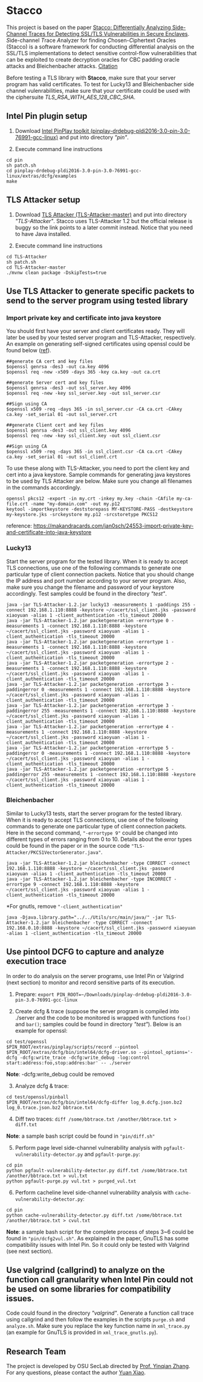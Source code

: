 # Stacco

This project is based on the paper [Stacco: Differentially Analyzing Side-Channel Traces for Detecting SSL/TLS Vulnerabilities in Secure Enclaves](https://acmccs.github.io/papers/p859-xiaoA.pdf). *S*ide-channel *T*race *A*nalyzer for finding *C*hosen-*C*iphertext *O*racles (Stacco) is a software framework for conducting differential analysis on the SSL/TLS implementations to detect sensitive control-flow vulnerabilities that can be exploited to create decryption oracles for CBC padding oracle attacks and Bleichenbacher attacks. [Citation](https://scholar.googleusercontent.com/scholar.bib?q=info:m7ADNp2UfXUJ:scholar.google.com/&output=citation&scisig=AAGBfm0AAAAAW5_nmSgQRsyzB6UZd5FRIM0XqnVXlNEc&scisf=4&ct=citation&cd=-1&hl=en)

Before testing a TLS library with **Stacco**, make sure that your server program has valid certificates. To test for Lucky13 and Bleichenbacher side channel vulenrabilities, make sure that your certificate could be used with the ciphersuite *TLS_RSA_WITH_AES_128_CBC_SHA*.

## Intel Pin plugin setup
1. Download [Intel PinPlay toolkit (pinplay-drdebug-pldi2016-3.0-pin-3.0-76991-gcc-linux)](https://software.intel.com/protected-download/366522/366520) and put into directory *"pin"*.

2. Execute command line instructions
```
cd pin
sh patch.sh
cd pinplay-drdebug-pldi2016-3.0-pin-3.0-76991-gcc-linux/extras/dcfg/examples
make
```

## TLS Attacker setup
1. Download [TLS Attacker (TLS-Attacker-master)](https://github.com/RUB-NDS/TLS-Attacker/tree/c2b1e5738254aa34eec59edcd59ae93a32f00058) and put into directory *"TLS-Attacker"*. Stacco uses TLS-Attacker 1.2 but the official release is buggy so the link points to a later commit instead. Notice that you need to have Java installed.

2. Execute command line instructions
```
cd TLS-Attacker
sh patch.sh
cd TLS-Attacker-master
./mvnw clean package -DskipTests=true
```

## Use TLS Attacker to generate specific packets to send to the server program using tested library
### Import private key and certificate into java keystore
You should first have your server and client certificates ready. They will later be used by your tested server program and TLS-Attacker, respectively. An example on generating self-signed certificates using openssl could be found below ([ref](https://cloudfundoo.wordpress.com/2012/07/09/ssltls-sockets-programming-using-openssl-and-polarssl/)).
```
##generate CA cert and key files
$openssl genrsa -des3 -out ca.key 4096
$openssl req -new -x509 -days 365 -key ca.key -out ca.crt
 
##generate Server cert and key files
$openssl genrsa -des3 -out ssl_server.key 4096
$openssl req -new -key ssl_server.key -out ssl_server.csr
 
##Sign using CA
$openssl x509 -req -days 365 -in ssl_server.csr -CA ca.crt -CAkey ca.key -set_serial 01 -out ssl_server.crt
 
##generate Client cert and key files
$openssl genrsa -des3 -out ssl_client.key 4096
$openssl req -new -key ssl_client.key -out ssl_client.csr
 
##Sign using CA
$openssl x509 -req -days 365 -in ssl_client.csr -CA ca.crt -CAkey ca.key -set_serial 01 -out ssl_client.crt
```

To use these along with TLS-Attacker, you need to port the client key and cert into a java keystore. Sample commands for generating java keystores to be used by TLS Attacker are below. Make sure you change all filenames in the commands accordingly.
```
openssl pkcs12 -export -in my.crt -inkey my.key -chain -CAfile my-ca-file.crt -name "my-domain.com" -out my.p12
keytool -importkeystore -deststorepass MY-KEYSTORE-PASS -destkeystore my-keystore.jks -srckeystore my.p12 -srcstoretype PKCS12
```

reference: https://makandracards.com/jan0sch/24553-import-private-key-and-certificate-into-java-keystore

### Lucky13
Start the server program for the tested library. When it is ready to accept TLS connections, use one of the following commands to generate one particular type of client connection packets. Notice that you should change the IP address and port number according to your server program. Also, make sure you change the filename and password of your keystore accordingly. Test samples could be found in the directory *"test"*.
```
java -jar TLS-Attacker-1.2.jar lucky13 -measurements 1 -paddings 255 -connect 192.168.1.110:8888 -keystore ~/cacert/ssl_client.jks -password xiaoyuan -alias 1 -client_authentication -tls_timeout 20000
java -jar TLS-Attacker-1.2.jar packetgeneration -errortype 0 -measurements 1 -connect 192.168.1.110:8888 -keystore ~/cacert/ssl_client.jks -password xiaoyuan -alias 1 -client_authentication -tls_timeout 20000
java -jar TLS-Attacker-1.2.jar packetgeneration -errortype 1 -measurements 1 -connect 192.168.1.110:8888 -keystore ~/cacert/ssl_client.jks -password xiaoyuan -alias 1 -client_authentication -tls_timeout 20000
java -jar TLS-Attacker-1.2.jar packetgeneration -errortype 2 -measurements 1 -connect 192.168.1.110:8888 -keystore ~/cacert/ssl_client.jks -password xiaoyuan -alias 1 -client_authentication -tls_timeout 20000
java -jar TLS-Attacker-1.2.jar packetgeneration -errortype 3 -paddingerror 0 -measurements 1 -connect 192.168.1.110:8888 -keystore ~/cacert/ssl_client.jks -password xiaoyuan -alias 1 -client_authentication -tls_timeout 20000
java -jar TLS-Attacker-1.2.jar packetgeneration -errortype 3 -paddingerror 255 -measurements 1 -connect 192.168.1.110:8888 -keystore ~/cacert/ssl_client.jks -password xiaoyuan -alias 1 -client_authentication -tls_timeout 20000
java -jar TLS-Attacker-1.2.jar packetgeneration -errortype 4 -measurements 1 -connect 192.168.1.110:8888 -keystore ~/cacert/ssl_client.jks -password xiaoyuan -alias 1 -client_authentication -tls_timeout 20000
java -jar TLS-Attacker-1.2.jar packetgeneration -errortype 5 -paddingerror 0 -measurements 1 -connect 192.168.1.110:8888 -keystore ~/cacert/ssl_client.jks -password xiaoyuan -alias 1 -client_authentication -tls_timeout 20000
java -jar TLS-Attacker-1.2.jar packetgeneration -errortype 5 -paddingerror 255 -measurements 1 -connect 192.168.1.110:8888 -keystore ~/cacert/ssl_client.jks -password xiaoyuan -alias 1 -client_authentication -tls_timeout 20000
```

### Bleichenbacher
Similar to Lucky13 tests, start the server program for the tested library. When it is ready to accept TLS connections, use one of the following commands to generate one particular type of client connection packets. Here in the second command, `"-errortype 9"` could be changed into different types of errors ranging from 0 to 10. Details about the error types could be found in the paper or in the source code `"TLS-Attacker/PKCS1VectorGenerator.java"`.
```
java -jar TLS-Attacker-1.2.jar bleichenbacher -type CORRECT -connect 192.168.1.110:8888 -keystore ~/cacert/ssl_client.jks -password xiaoyuan -alias 1 -client_authentication -tls_timeout 20000
java -jar TLS-Attacker-1.2.jar bleichenbacher -type INCORRECT -errortype 9 -connect 192.168.1.110:8888 -keystore ~/cacert/ssl_client.jks -password xiaoyuan -alias 1 -client_authentication -tls_timeout 20000
```

*For gnutls, remove `"-client_authentication"`

```
java -Djava.library.path="../../Utils/src/main/java/" -jar TLS-Attacker-1.2.jar bleichenbacher -type CORRECT -connect 192.168.0.10:8888 -keystore ~/cacert/ssl_client.jks -password xiaoyuan -alias 1 -client_authentication -tls_timeout 20000
```

## Use pintool DCFG to capture and analyze execution trace
In order to do analysis on the server programs, use Intel Pin or Valgrind (next section) to monitor and record sensitive parts of its execution.

1. Prepare:
`export PIN_ROOT=~/Downloads/pinplay-drdebug-pldi2016-3.0-pin-3.0-76991-gcc-linux`

2. Create dcfg & trace (suppose the server program is compiled into ./server and the code to be monitored is wrapped with functions `foo()` and `bar()`; samples could be found in directory *"test"*). Below is an example for openssl:
```
cd test/openssl
$PIN_ROOT/extras/pinplay/scripts/record --pintool $PIN_ROOT/extras/dcfg/bin/intel64/dcfg-driver.so --pintool_options='-dcfg -dcfg:write_trace -dcfg:write_debug -log:control start:address:foo,stop:addres:bar' -- ./server
```
**Note**: -dcfg:write_debug could be removed

3. Analyze dcfg & trace:
```
cd test/openssl/pinball
$PIN_ROOT/extras/dcfg/bin/intel64/dcfg-differ log_0.dcfg.json.bz2 log_0.trace.json.bz2 bbtrace.txt
```

4. Diff two traces:
`diff /some/bbtrace.txt /another/bbtrace.txt > diff.txt`

**Note**: a sample bash script could be found in `"pin/diff.sh"`

5. Perform page level side-channel vulnerability analysis with `pgfault-vulnerability-detector.py` and `pgfault-purge.py`:
```
cd pin
python pgfault-vulnerability-detector.py diff.txt /some/bbtrace.txt /another/bbtrace.txt > vul.txt
python pgfault-purge.py vul.txt > purged_vul.txt
```

6. Perform cacheline level side-channel vulnerability analysis with `cache-vulnerability-detector.py`:
```
cd pin
python cache-vulnerability-detector.py diff.txt /some/bbtrace.txt /another/bbtrace.txt > cvul.txt
```

**Note**: a sample bash script for the complete process of steps 3~6 could be found in `"pin/dcfg2vul.sh"`. As explained in the paper, GnuTLS has some compatibility issues with Intel Pin. So it could only be tested with Valgrind (see next section).

## Use valgrind (callgrind) to analyze on the function call granularity when Intel Pin could not be used on some libraries for compatibility issues.

Code could found in the directory *"valgrind"*. Generate a function call trace using callgrind and then follow the examples in the scripts `purge.sh` and `analyze.sh`. Make sure you replace the key function name in `xml_trace.py` (an example for GnuTLS is provided in `xml_trace_gnutls.py`).

## Research Team
The project is developed by OSU SecLab directed by [Prof. Yinqian Zhang](http://web.cse.ohio-state.edu/~zhang.834/). For any questions, please contact the author [Yuan Xiao](http://web.cse.ohio-state.edu/~xiao.465/).
